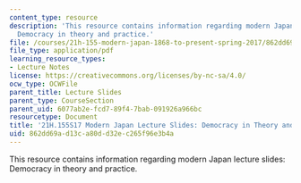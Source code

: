 ```yaml
---
content_type: resource
description: 'This resource contains information regarding modern Japan lecture slides:
  Democracy in theory and practice.'
file: /courses/21h-155-modern-japan-1868-to-present-spring-2017/862dd69ad13ca80dd32ec265f96e3b4a_MIT21H_155S17_Democracy.pdf
file_type: application/pdf
learning_resource_types:
- Lecture Notes
license: https://creativecommons.org/licenses/by-nc-sa/4.0/
ocw_type: OCWFile
parent_title: Lecture Slides
parent_type: CourseSection
parent_uid: 6077ab2e-fcd7-89f4-7bab-091926a966bc
resourcetype: Document
title: '21H.155S17 Modern Japan Lecture Slides: Democracy in Theory and Practice'
uid: 862dd69a-d13c-a80d-d32e-c265f96e3b4a
---
```

This resource contains information regarding modern Japan lecture slides: Democracy in theory and practice.